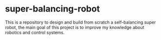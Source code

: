 # super-balancing-robot
This is a repository to design and build from scratch a self-balancing super robot, the main goal of this project is to improve my knowledge about robotics and control systems.
